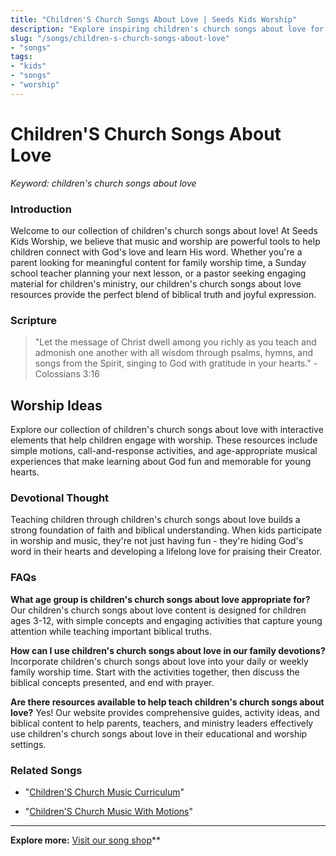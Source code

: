 ```yaml
---
title: "Children'S Church Songs About Love | Seeds Kids Worship"
description: "Explore inspiring children's church songs about love for children's worship and faith development. Biblical music resources for families and ministry."
slug: "/songs/children-s-church-songs-about-love"
- "songs"
tags:
- "kids"
- "songs"
- "worship"
---
```


# Children'S Church Songs About Love

_Keyword: children's church songs about love_

### Introduction

Welcome to our collection of children's church songs about love! At Seeds Kids Worship, we believe that music and worship are powerful tools to help children connect with God's love and learn His word. Whether you're a parent looking for meaningful content for family worship time, a Sunday school teacher planning your next lesson, or a pastor seeking engaging material for children's ministry, our children's church songs about love resources provide the perfect blend of biblical truth and joyful expression.

### Scripture

> "Let the message of Christ dwell among you richly as you teach and admonish one another with all wisdom through psalms, hymns, and songs from the Spirit, singing to God with gratitude in your hearts." - Colossians 3:16

## Worship Ideas

Explore our collection of children's church songs about love with interactive elements that help children engage with worship. These resources include simple motions, call-and-response activities, and age-appropriate musical experiences that make learning about God fun and memorable for young hearts.

### Devotional Thought

Teaching children through children's church songs about love builds a strong foundation of faith and biblical understanding. When kids participate in worship and music, they're not just having fun - they're hiding God's word in their hearts and developing a lifelong love for praising their Creator.

### FAQs

**What age group is children's church songs about love appropriate for?**
Our children's church songs about love content is designed for children ages 3-12, with simple concepts and engaging activities that capture young attention while teaching important biblical truths.

**How can I use children's church songs about love in our family devotions?**
Incorporate children's church songs about love into your daily or weekly family worship time. Start with the activities together, then discuss the biblical concepts presented, and end with prayer.

**Are there resources available to help teach children's church songs about love?**
Yes! Our website provides comprehensive guides, activity ideas, and biblical content to help parents, teachers, and ministry leaders effectively use children's church songs about love in their educational and worship settings.

### Related Songs

- "[Children'S Church Music Curriculum](/songs/children-s-church-music-curriculum/)"

- "[Children'S Church Music With Motions](/songs/children-s-church-music-with-motions/)"

---

**Explore more:** [Visit our song shop](https://seedskidsworship.com/shop)**

<!-- Schema Markup -->
<script type="application/ld+json">
{
  "@context": "https://schema.org",
  "@type": "MusicRecording",
  "name": "Children'S Church Songs About Love",
  "byArtist": {
    "@type": "MusicGroup",
    "name": "Seeds Kids Worship"
  },
  "isFamilyFriendly": true,
  "url": "https://seedskidsworship.com/songs/children-s-church-songs-about-love/"
}
</script>